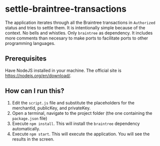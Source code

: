 # settle-braintree-transactions

The application iterates through all the Braintree transactions in `Authorized` status and tries to settle them. It is intentionally simple because of the context. No bells and whistles. Only `braintree` as dependency. It includes more comments than necesary to make ports to facilitate ports to other programming languages.

## Prerequisites

Have NodeJS installed in your machine. The official site is https://nodejs.org/en/download/.

## How can I run this?

1. Edit the `script.js` file and substitute the placeholders for the merchantId, publicKey, and privateKey. 
2. Open a terminal, navigate to the project folder (the one containing the `package.json` file)
3. Execute `npm install`. This will install the `braintree` dependency automatically.
4. Execute `npm start`. This will execute the application. You will see the results in the screen.

